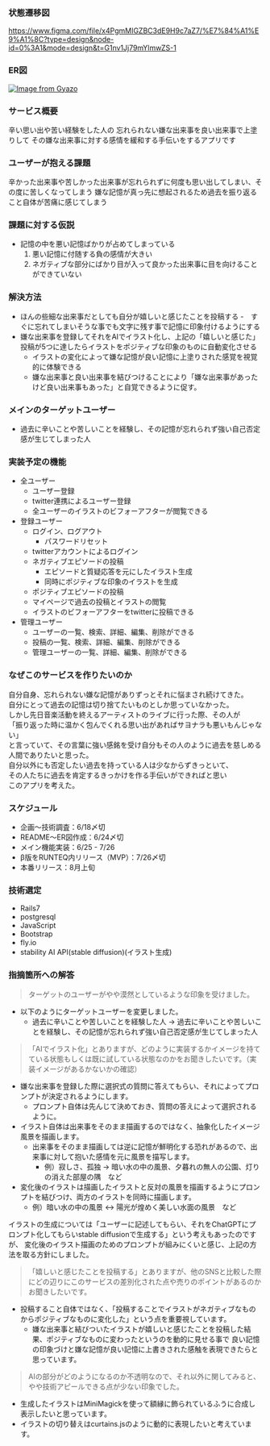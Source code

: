 ### 状態遷移図
https://www.figma.com/file/x4PgmMIGZBC3dE9H9c7aZ7/%E7%84%A1%E9%A1%8C?type=design&node-id=0%3A1&mode=design&t=G1nv1Jj79mYlmwZS-1

### ER図
[![Image from Gyazo](https://i.gyazo.com/7b6cc40e1202c985d4ad08771cd3fe36.png)](https://gyazo.com/7b6cc40e1202c985d4ad08771cd3fe36)

### サービス概要
辛い思い出や苦い経験をした人の
忘れられない嫌な出来事を良い出来事で上塗りして
その嫌な出来事に対する感情を緩和する手伝いをするアプリです

### ユーザーが抱える課題
辛かった出来事や苦しかった出来事が忘れられずに何度も思い出してしまい、その度に苦しくなってしまう
嫌な記憶が真っ先に想起されるため過去を振り返ること自体が苦痛に感じてしまう

### 課題に対する仮説
- 記憶の中を悪い記憶ばかりが占めてしまっている
  1. 悪い記憶に付随する負の感情が大きい
  2. ネガティブな部分にばかり目が入って良かった出来事に目を向けることができていない

### 解決方法
- ほんの些細な出来事だとしても自分が嬉しいと感じたことを投稿する
  -　すぐに忘れてしまいそうな事でも文字に残す事で記憶に印象付けるようにする
- 嫌な出来事を登録してそれをAIでイラスト化し、上記の「嬉しいと感じた」投稿が5つに達したらイラストをポジティブな印象のものに自動変化させる
  - イラストの変化によって嫌な記憶が良い記憶に上塗りされた感覚を視覚的に体験できる
  - 嫌な出来事と良い出来事を結びつけることにより「嫌な出来事があったけど良い出来事もあった」と自覚できるように促す。

### メインのターゲットユーザー
- 過去に辛いことや苦しいことを経験し、その記憶が忘れられず強い自己否定感が生じてしまった人

### 実装予定の機能
- 全ユーザー
  - ユーザー登録
  - twitter連携によるユーザー登録
  - 全ユーザーのイラストのビフォーアフターが閲覧できる
- 登録ユーザー
  - ログイン、ログアウト
    - パスワードリセット
  - twitterアカウントによるログイン
  - ネガティブエピソードの投稿
    - エピソードと質疑応答を元にしたイラスト生成
    - 同時にポジティブな印象のイラストを生成
  - ポジティブエピソードの投稿
  - マイページで過去の投稿とイラストの閲覧
  - イラストのビフォーアフターをtwitterに投稿できる
- 管理ユーザー
  - ユーザーの一覧、検索、詳細、編集、削除ができる
  - 投稿の一覧、検索、詳細、編集、削除ができる
  - 管理ユーザーの一覧、詳細、編集、削除ができる

### なぜこのサービスを作りたいのか
自分自身、忘れられない嫌な記憶がありずっとそれに悩まされ続けてきた。  
自分にとって過去の記憶は切り捨てたいものとしか思っていなかった。  
しかし先日音楽活動を終えるアーティストのライブに行った際、その人が  
「振り返った時に温かく包んでくれる思い出があればサヨナラも悪いもんじゃない」  
と言っていて、その言葉に強い感銘を受け自分もその人のように過去を慈しめる人間でありたいと思った。  
自分以外にも否定したい過去を持っている人は少なからずきっといて、  
その人たちに過去を肯定するきっかけを作る手伝いができればと思い  
このアプリを考えた。

### スケジュール
- 企画〜技術調査：6/18〆切
- README〜ER図作成：6/24〆切
- メイン機能実装：6/25 - 7/26
- β版をRUNTEQ内リリース（MVP）：7/26〆切
- 本番リリース：8月上旬

### 技術選定
- Rails7
- postgresql
- JavaScript
- Bootstrap
- fly.io
- stability AI API(stable diffusion)(イラスト生成)

### 指摘箇所への解答
> ターゲットのユーザーがやや漠然としているような印象を受けました。
- 以下のようにターゲットユーザーを変更しました。
  - 過去に辛いことや苦しいことを経験した人 -> 過去に辛いことや苦しいことを経験し、その記憶が忘れられず強い自己否定感が生じてしまった人

> 「AIでイラスト化」とありますが、どのように実装するかイメージを持てている状態もしくは既に試している状態なのかをお聞きしたいです。（実装イメージがあるかないかの確認）
- 嫌な出来事を登録した際に選択式の質問に答えてもらい、それによってプロンプトが決定されるようにします。
  - プロンプト自体は先んじて決めておき、質問の答えによって選択されるように。
- イラスト自体は出来事をそのまま描画するのではなく、抽象化したイメージ風景を描画します。
  - 出来事をそのまま描画しては逆に記憶が鮮明化する恐れがあるので、出来事に対して抱いた感情を元に風景を描写します。
    - 例）寂しさ、孤独 -> 暗い水の中の風景、夕暮れの無人の公園、灯りの消えた部屋の隅　など
- 変化後のイラストは描画したイラストと反対の風景を描画するようにプロンプトを結びつけ、両方のイラストを同時に描画します。
  - 例）暗い水の中の風景 <-> 陽光が煌めく美しい水面の風景　など

イラストの生成については「ユーザーに記述してもらい、それをChatGPTにプロンプト化してもらいstable diffusionで生成する」という考えもあったのですが、
変化後のイラスト描画のためのプロンプトが組みにくいと感じ、上記の方法を取る方針にしました。

> 「嬉しいと感じたことを投稿する」とありますが、他のSNSと比較した際にどの辺りにこのサービスの差別化された点や売りのポイントがあるのかお聞きしたいです。
- 投稿すること自体ではなく、「投稿することでイラストがネガティブなものからポジティブなものに変化した」という点を重要視しています。
  - 嫌な出来事と結びついたイラストが嬉しいと感じたことを投稿した結果、ポジティブなものに変わったというのを動的に見せる事で
    良い記憶の印象づけと嫌な記憶が良い記憶に上書きされた感触を表現できたらと思っています。

> AIの部分がどのようになるのか不透明なので、それ以外に関してみると、やや技術アピールできる点が少ない印象でした。
- 生成したイラストはMiniMagickを使って額縁に飾られているふうに合成し表示したいと思っています。
- イラストの切り替えはcurtains.jsのように動的に表現したいと考えています。